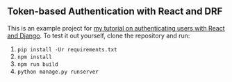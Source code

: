 Token-based Authentication with React and DRF
---------------------------------------------
This is an example project for [my tutorial on authenticating users with React and Django](http://geezhawk.github.io/user-authentication-with-react-and-django-rest-framework). To test it out yourself, clone the repository and run:

1. `pip install -Ur requirements.txt`
2. `npm install`
3. `npm run build`
4. `python manage.py runserver`
